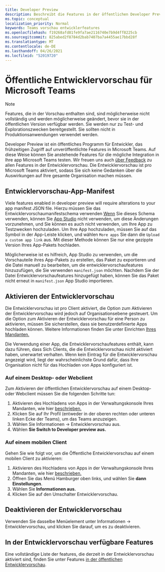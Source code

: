 ```yaml
---
title: Developer Preview
description: Beschreibt die Features in der öffentlichen Developer Preview von Microsoft Teams
ms.topic: conceptual
localization_priority: Normal
keywords: Teams vorschau entwicklerfeatures
ms.openlocfilehash: f19268afd81fe9fa7ae2116740e7b9d4ff8225cb
ms.sourcegitcommit: 825abed2f8784d2bab7407ba7a4455ae17bbd28f
ms.translationtype: MT
ms.contentlocale: de-DE
ms.lasthandoff: 04/26/2021
ms.locfileid: "52019720"
---
```

# <a name="public-developer-preview-for-microsoft-teams"></a>Öffentliche Entwicklervorschau für Microsoft Teams

>[!NOTE]
>Features, die in der Vorschau enthalten sind, sind möglicherweise nicht vollständig und werden möglicherweise geändert, bevor sie in der öffentlichen Version verfügbar werden. Sie werden nur zu Test- und Explorationszwecken bereitgestellt. Sie sollten nicht in Produktionsanwendungen verwendet werden.

Developer Preview ist ein öffentliches Programm für Entwickler, das frühzeitigen Zugriff auf unveröffentlichte Features in Microsoft Teams. Auf diese Weise können Sie anstehende Features für die mögliche Integration in Ihre app Microsoft Teams testen. Wir freuen uns auch [über Feedback](~/feedback.md) zu allen Features in der Entwicklervorschau. Die Entwicklervorschau ist pro Microsoft Teams aktiviert, sodass Sie sich keine Gedanken über die Auswirkungen auf Ihre gesamte Organisation machen müssen.

## <a name="developer-preview-app-manifest"></a>Entwicklervorschau-App-Manifest

Viele features enabled in developer preview will require alterations to your app manifest JSON file. Hierzu müssen Sie das Entwicklervorschaumanifestschema verwenden [Wenn](~/resources/schema/manifest-schema-dev-preview.md) Sie dieses Schema verwenden, können Sie [App Studio](~/concepts/build-and-test/app-studio-overview.md) nicht verwenden, um diese Änderungen vorzunehmen, und Sie können es auch nicht verwenden, um Ihre App zu Testzwecken hochzuladen. Um Ihre App hochzuladen, müssen Sie auf das Symbol in der App-Leiste klicken, und wählen `More apps` Sie dann die `Upload a custom app link` aus. Mit dieser Methode können Sie nur eine gezippte Version Ihres App-Pakets hochladen.

Möglicherweise ist es hilfreich, App Studio zu verwenden, um die Vorschauteile ihres App-Pakets zu erstellen, das Paket zu exportieren und die Datei manuell zu bearbeiten, um die entwicklervorschaufeatures hinzuzufügen, die Sie verwenden `manifest.json` möchten. Nachdem Sie der Datei Entwicklervorschaufeatures hinzugefügt haben, können Sie das Paket nicht erneut in `manifest.json` App Studio importieren.

## <a name="enable-developer-preview"></a>Aktivieren der Entwicklervorschau

Die Entwicklervorschau ist pro Client aktiviert, die Option zum Aktivieren der Entwicklervorschau wird jedoch auf Organisationsebene gesteuert. Um die Option zum Aktivieren der Entwicklervorschau für eine Person zu aktivieren, müssen Sie sicherstellen, dass sie benutzerdefinierte Apps hochladen können. Weitere Informationen finden Sie unter Einrichten [Ihres Mandanten.](~/concepts/build-and-test/prepare-your-o365-tenant.md)

Die Verwendung einer App, die Entwicklervorschaufeatures enthält, kann dazu führen, dass Sich Clients, die die Entwicklervorschau nicht aktiviert haben, unerwartet verhalten. Wenn kein Eintrag für die Entwicklervorschau angezeigt wird, liegt der wahrscheinlichste Grund dafür, dass Ihre Organisation nicht für das Hochladen von Apps konfiguriert ist.

### <a name="on-a-desktop-or-web-client"></a>Auf einem Desktop- oder Webclient

Zum Aktivieren der öffentlichen Entwicklervorschau auf einem Desktop- oder Webclient müssen Sie die folgenden Schritte tun:

1. Aktivieren des Hochladens von Apps in der Verwaltungskonsole Ihres Mandanten, wie hier [beschrieben.](~/concepts/build-and-test/prepare-your-o365-tenant.md)
1. Klicken Sie auf Ihr Profil (entweder in der oberen rechten oder unteren linken Ecke der Teams), um das Teams anzuzeigen.
1. Wählen Sie Informationen → Entwicklervorschau aus.
1. Wählen **Sie Switch to Developer preview aus.**

### <a name="on-a-mobile-client"></a>Auf einem mobilen Client

Gehen Sie wie folgt vor, um die Öffentliche Entwicklervorschau auf einem mobilen Client zu aktivieren:

1. Aktivieren des Hochladens von Apps in der Verwaltungskonsole Ihres Mandanten, wie hier [beschrieben.](~/concepts/build-and-test/prepare-your-o365-tenant.md)
1. Öffnen Sie das Menü Hamburger oben links, und wählen Sie **dann Einstellungen**.
1. Wählen Sie **Informationen aus.**
1. Klicken Sie auf den Umschalter Entwicklervorschau.

## <a name="disable-developer-preview"></a>Deaktivieren der Entwicklervorschau

Verwenden Sie dasselbe Menüelement unter Informationen → Entwicklervorschau, und klicken Sie darauf, um es zu deaktivieren.

## <a name="features-available-in-developer-preview"></a>In der Entwicklervorschau verfügbare Features

Eine vollständige Liste der features, die derzeit in der Entwicklervorschau aktiviert sind, finden Sie unter Features [in der öffentlichen Entwicklervorschau](../../resources/dev-preview/developer-preview-features.md).
